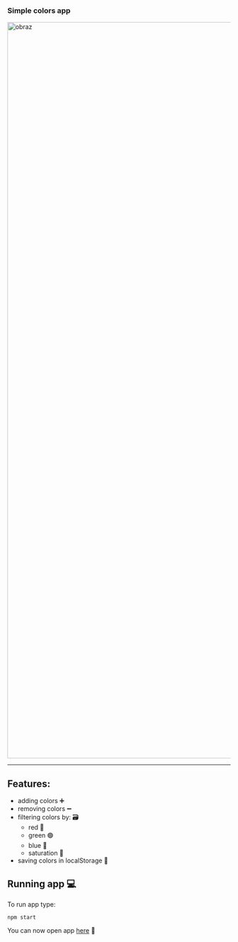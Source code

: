 ### Simple colors app

<img width="1662" alt="obraz" src="https://user-images.githubusercontent.com/74304320/227801407-bbee283b-e9c0-4ba7-9713-b3c4e8578908.png">

---

## Features:
- adding colors ➕
- removing colors ➖
- filtering colors by: 🗃️
	- red 🔴
	- green 🟢
	- blue 🔵
	- saturation 🌈
- saving colors in localStorage 📁

## Running app 💻

To run app type:

```
npm start
```

You can now open app [here](http:localhost:3000) 🥳
